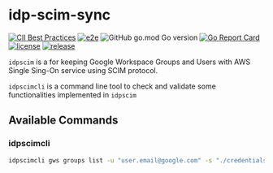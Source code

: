 # idp-scim-sync

[![CII Best Practices](https://bestpractices.coreinfrastructure.org/en/projects/5348/badge)](https://bestpractices.coreinfrastructure.org/en/projects/5348)
[![e2e](https://github.com/slashdevops/idp-scim-sync/workflows/e2e/badge.svg)](https://github.com/slashdevops/idp-scim-sync/actions)
![GitHub go.mod Go version](https://img.shields.io/github/go-mod/go-version/slashdevops/idp-scim-sync?style=plastic)
[![Go Report Card](https://goreportcard.com/badge/github.com/slashdevops/idp-scim-sync)](https://goreportcard.com/report/github.com/slashdevops/idp-scim-sync)
[![license](https://img.shields.io/github/license/slashdevops/idp-scim-sync.svg)](https://github.com/slashdevops/idp-scim-sync/blob/main/LICENSE)
[![release](https://img.shields.io/github/release/slashdevops/idp-scim-sync/all.svg)](https://github.com/slashdevops/idp-scim-sync/releases)

`idpscim` is a for keeping Google Workspace Groups and Users with AWS Single Sing-On service using SCIM protocol.

`idpscimcli` is a command line tool to check and validate some functionalities implemented in `idpscim`

## Available Commands

### idpscimcli

```cmd
idpscimcli gws groups list -u "user.email@google.com" -s "./credentials.json" -q "name:Admin*" -q "name:SuperAdmin*"
```
